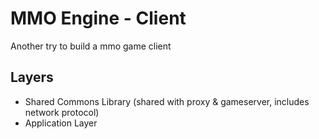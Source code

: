 # MMO Engine - Client

Another try to build a mmo game client

## Layers

  - Shared Commons Library (shared with proxy & gameserver, includes network protocol)
  - Application Layer